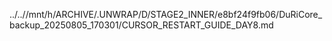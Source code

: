 ../..//mnt/h/ARCHIVE/.UNWRAP/D/STAGE2_INNER/e8bf24f9fb06/DuRiCore_backup_20250805_170301/CURSOR_RESTART_GUIDE_DAY8.md